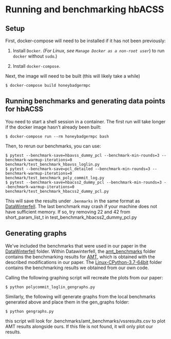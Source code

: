 # Running and benchmarking hbACSS

## Setup

First, docker-compose will need to be installed if it has not been previously:

1. Install `Docker`_. (For Linux, see `Manage Docker as a non-root user`_) to
   run ``docker`` without ``sudo``.)

2. Install `docker-compose`.

Next, the image will need to be built  (this will likely take a while)
```
$ docker-compose build honeybadgermpc
```

## Running benchmarks and generating data points for hbACSS

You need to start a shell session in a container. The first run will take longer if the docker image hasn't already been built:
```
$ docker-compose run --rm honeybadgermpc bash
```

Then, to rerun our benchmarks, you can use:
```
$ pytest --benchmark-save=hbavss_dummy_pcl --benchmark-min-rounds=3 --benchmark-warmup-iterations=0 benchmark/test_benchmark_hbavss_loglin.py
$ pytest --benchmark-save=pcl_detailed --benchmark-min-rounds=3 --benchmark-warmup-iterations=0 benchmark/test_benchmark_poly_commit_log.py
$ pytest --benchmark-save=hbacss2_dummy_pcl --benchmark-min-rounds=3 --benchmark-warmup-iterations=0 benchmark/test_benchmark_hbacss2_dummy_pcl.py
```

This will save the results under `.benmarks` in the same format as [DataWinterfell](../Datawinterfell).
The last benchmark may crash if your machine does not have sufficient memory. If so, try removing 22 and 42 from short_param_list_t in test_benchmark_hbacss2_dummy_pcl.py

## Generating graphs

We've included the benchmarks that were used in our paper in the [DataWinterfell](../Datawinterfell) folder. Within Datawinterfell, the [amt_benchmarks](../Datawinterfell/amt_benchmarks) folder contains the benchmarking results for [AMT](https://github.com/alinush/libpolycrypto), which is obtained with the described modifications in our paper. The [Linux-CPython-3.7-64bit](../Datawinterfell/Linux-CPython-3.7-64bit) folder contains the benchmarking results we obtained from our own code. 

Calling the following graphing script will recreate the plots from our paper:
```
$ python polycommit_loglin_gengraphs.py
```
Similarly, the following will generate graphs from the local benchmarks generated above and place them in the gen_graphs folder:
```
$ python gengraphs.py
```
this script will look for .benchmarks/amt_benchmarks/vssresults.csv to plot AMT results alongside ours. If this file is not found, it will only plot our results.
